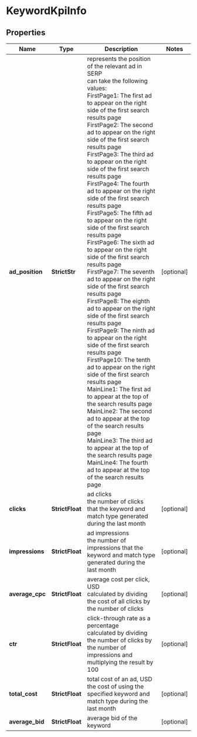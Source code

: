 # KeywordKpiInfo


## Properties

| Name | Type | Description | Notes |
|------------ | ------------- | ------------- | -------------|
**ad_position** | **StrictStr** | represents the position of the relevant ad in SERP<br>can take the following values:<br>FirstPage1: The first ad to appear on the right side of the first search results page<br>FirstPage2: The second ad to appear on the right side of the first search results page<br>FirstPage3: The third ad to appear on the right side of the first search results page<br>FirstPage4: The fourth ad to appear on the right side of the first search results page<br>FirstPage5: The fifth ad to appear on the right side of the first search results page<br>FirstPage6: The sixth ad to appear on the right side of the first search results page<br>FirstPage7: The seventh ad to appear on the right side of the first search results page<br>FirstPage8: The eighth ad to appear on the right side of the first search results page<br>FirstPage9: The ninth ad to appear on the right side of the first search results page<br>FirstPage10: The tenth ad to appear on the right side of the first search results page<br>MainLine1: The first ad to appear at the top of the search results page<br>MainLine2: The second ad to appear at the top of the search results page<br>MainLine3: The third ad to appear at the top of the search results page<br>MainLine4: The fourth ad to appear at the top of the search results page |[optional]|
**clicks** | **StrictFloat** | ad clicks<br>the number of clicks that the keyword and match type generated during the last month |[optional]|
**impressions** | **StrictFloat** | ad impressions<br>the number of impressions that the keyword and match type generated during the last month |[optional]|
**average_cpc** | **StrictFloat** | average cost per click, USD<br>calculated by dividing the cost of all clicks by the number of clicks |[optional]|
**ctr** | **StrictFloat** | click-through rate as a percentage<br>calculated by dividing the number of clicks by the number of impressions and multiplying the result by 100 |[optional]|
**total_cost** | **StrictFloat** | total cost of an ad, USD<br>the cost of using the specified keyword and match type during the last month |[optional]|
**average_bid** | **StrictFloat** | average bid of the keyword |[optional]|